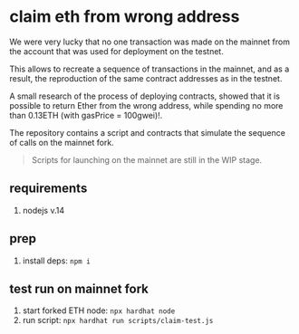 # claim eth from wrong address

We were very lucky that no one transaction was made on the mainnet from the account that was used for deployment on the testnet.

This allows to recreate a sequence of transactions in the mainnet, and as a result, the reproduction of the same contract addresses as in the testnet.

A small research of the process of deploying contracts, showed that it is possible to return Ether from the wrong address, while spending no more than 0.13ETH (with gasPrice = 100gwei)!.

The repository contains a script and contracts that simulate the sequence of calls on the mainnet fork.

>Scripts for launching on the mainnet are still in the WIP stage.

## requirements

1. nodejs v.14
  
## prep

1. install deps: `npm i`
  
## test run on mainnet fork

1. start forked ETH node: `npx hardhat node`
2. run script: `npx hardhat run scripts/claim-test.js`
